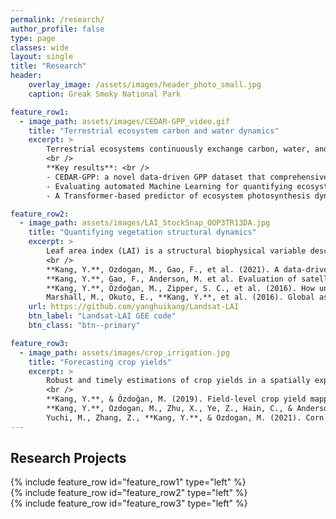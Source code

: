 ```yaml
---
permalink: /research/
author_profile: false
type: page
classes: wide
layout: single
title: "Research"
header:
    overlay_image: /assets/images/header_photo_small.jpg
    caption: Greak Smoky National Park

feature_row1:
  - image_path: assets/images/CEDAR-GPP_video.gif
    title: "Terrestrial ecosystem carbon and water dynamics"
    excerpt: >
        Terrestrial ecosystems continuously exchange carbon, water, and energy with the atmosphere, processes that are fundamental to ecosystem functioning and crucial for regulating Earth’s climate. For instance, in recent decades, ecosystems have removed one-third of anthropogenic carbon emissions, partly mitigating climate change. Despite the importance, quantitatively understanding ecosystem carbon and water dynamics, especially in response to environmental and climatic changes, remains a significant challenge. This is due to the intrinsic complexity of these processes and a lack of direct observations at scale. We develop novel frameworks to robustly quantify ecosystem carbon and water dynamics, by integrating ground-based measurements (e.g. eddy covariance), satellite remote sensing, and advanced machine/deep learning. We answer fundamental questions on how ecosystem functions and services are changing, improving our predictive understanding of the Earth system. <br />
        <br />
        **Key results**: <br />
        - CEDAR-GPP: a novel data-driven GPP dataset that comprehensively represent CO2 fertilization effect on global photosynthesis. **Kang, Y.**,  et al., 2024, ESSD [preprint](https://doi.org/10.5194/essd-2023-337)   <br />
        - Evaluating automated Machine Learning for quantifying ecosystem productivities. Gaber, M., **Kang, Y.** et al Biogeosciences, 2024. [paper](https://doi.org/10.5194/bg-21-2447-2024)  <br />
        - A Transformer-based predictor of ecosystem photosynthesis dynamics:  Nakagawa, R., ... **Kang, Y.** (2023). CVPR MultiEarth Workshop. [preprint](https://arxiv.org/pdf/2306.13815.pdf)

feature_row2:
  - image_path: assets/images/LAI_StockSnap_OOP3TR13DA.jpg
    title: "Quantifying vegetation structural dynamics"
    excerpt: >
        Leaf area index (LAI) is a structural biophysical variable describing the amount leaves that plant canopies have. Robust estimation of LAI is critical understand carbon, water, and enbergy exchange between plant, soil, atmosphere. I use statistical and machine learning approaches to quantify LAI from local to global scales at high (decametric) spatial resolutions and evaluate how uncertainties in LAI estimation impact the modeling of water fluxes. <br />
        <br />
        **Kang, Y.**, Ozdogan, M., Gao, F., et al. (2021). A data-driven approach to estimate leaf area index for Landsat images over the contiguous US. Remote Sensing of Environment, 258, 112383. [link](https://doi.org/10.1016/j.rse.2021.112383)  <br />
        **Kang, Y.**, Gao, F., Anderson, M. et al. Evaluation of satellite Leaf Area Index in California vineyards for improving water use estimation. Irrig Sci (2022). [link](https://doi.org/10.1007/s00271-022-00798-8) <br />
        **Kang, Y.**, Özdoğan, M., Zipper, S. C., et al. (2016). How universal is the relationship between remotely sensed vegetation indices and crop leaf area index? A global assessment. Remote Sensing, 8(7), 597. [link](https://doi.org/10.3390/rs8070597)  <br />
        Marshall, M., Okuto, E., **Kang, Y.**, et al. (2016). Global assessment of Vegetation Index and Phenology Lab (VIP) and Global Inventory Modeling and Mapping Studies (GIMMS) version 3 products. Biogeosciences, 13(3), 625–639. [link](https://doi.org/10.5194/bg-13-625-2016)      
    url: https://github.com/yanghuikang/Landsat-LAI
    btn_label: "Landsat-LAI GEE code"
    btn_class: "btn--primary"

feature_row3:
  - image_path: assets/images/crop_irrigation.jpg
    title: "Forecasting crop yields"
    excerpt: >
        Robust and timely estimations of crop yields in a spatially explicit manner provide essential information to farmers, private partners, and policy-makers. I employ both machine learning and crop growth modeling approaches to improve the accuracy and reliability of crop yield estimations across spatial scales over large areas.  For example, I developed a hierarchical data assimilation framework to combine mechanistic crop modeling and satellite observations to estimate crop yield at individual field levels in the Midwest US. I also explored the strength of novel machine/deep learning algorithms to provide a timely forecast of yields at county levels. <br /> 
        <br /> 
        **Kang, Y.**, & Özdoğan, M. (2019). Field-level crop yield mapping with Landsat using a hierarchical data assimilation approach. *Remote Sensing of Environment*, *228*, 144–163. [link](https://doi.org/10.1016/j.rse.2019.04.005) <br />
        **Kang, Y.**, Ozdogan, M., Zhu, X., Ye, Z., Hain, C., & Anderson, M. (2020). Comparative assessment of environmental variables and machine learning algorithms for maize yield prediction in the US Midwest. *Environmental Research Letters*, *15*(6). [link](https://doi.org/10.1088/1748-9326/ab7df9) <br/> 
        Yuchi, M., Zhang, Z., **Kang, Y.**, & Ozdogan, M. (2021). Corn yield prediction and uncertainty analysis based on remotely sensed variables using a Bayesian neural network approach. *Remote Sensing of Environment*, *258*, 112408. [link](https://doi.org/10.1016/j.rse.2021.112408)    
---
```


## Research Projects

{% include feature_row id="feature_row1" type="left" %}  
{% include feature_row id="feature_row2" type="left" %}  
{% include feature_row id="feature_row3" type="left" %}
